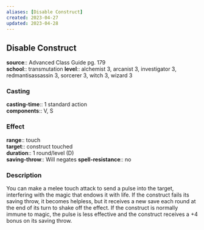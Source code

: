 ```yaml
---
aliases: [Disable Construct]
created: 2023-04-27
updated: 2023-04-28
---
```


## Disable Construct

**source**:: Advanced Class Guide pg. 179  
**school**:: transmutation
**level**:: alchemist 3, arcanist 3, investigator 3, redmantisassassin 3, sorcerer 3, witch 3, wizard 3

### Casting

**casting-time**:: 1 standard action  
**components**:: V, S

### Effect

**range**:: touch  
**target**:: construct touched  
**duration**:: 1 round/level (D)  
**saving-throw**:: Will negates
**spell-resistance**:: no

### Description

You can make a melee touch attack to send a pulse into the target, interfering with the magic that endows it with life. If the construct fails its saving throw, it becomes helpless, but it receives a new save each round at the end of its turn to shake off the effect. If the construct is normally immune to magic, the pulse is less effective and the construct receives a +4 bonus on its saving throw.
